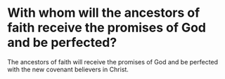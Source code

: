 # With whom will the ancestors of faith receive the promises of God and be perfected?

The ancestors of faith will receive the promises of God and be perfected with the new covenant believers in Christ.
